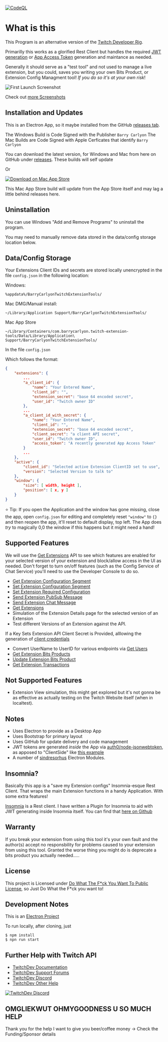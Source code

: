 [![CodeQL](https://github.com/BarryCarlyon/twitch_extension_tools/actions/workflows/codeql-analysis.yml/badge.svg)](https://github.com/BarryCarlyon/twitch_extension_tools/actions/workflows/codeql-analysis.yml)

# What is this

This Program is an alternative version of the [Twitch Developer Rig](https://dev.twitch.tv/docs/extensions/rig).

Primarilly this works as a glorified Rest Client but handles the required [JWT generation](https://dev.twitch.tv/docs/extensions/building/#signing-the-jwt) or [App Access Token](https://dev.twitch.tv/docs/authentication/getting-tokens-oauth#oauth-client-credentials-flow) generation and maintance as needed.

Generally it should serve as a "test tool" and not used to manage a live extension, but you could, saves you writing your own Bits Product, or Extension Config Managment tool! *If you do so it's at your own risk*!

![First Launch Screenshot](screenshots/first_open.png)

Check out [more Screenshots](https://github.com/BarryCarlyon/twitch_extension_tools/tree/main/screenshots)

## Installation and Updates

This is an Electron App, so it maybe installed from the GitHub [releases tab](https://github.com/BarryCarlyon/twitch_extension_tools/releases).

The Windows Build is Code Signed with the Publisher `Barry Carlyon`
The Mac Builds are Code Signed with Apple Cerficates that identify `Barry Carlyon`

You can download the latest version, for Windows and Mac from here on GitHub under [releases](https://github.com/BarryCarlyon/twitch_extension_tools/releases). These builds will self update

Or

[![Download on Mac App Store](docs/mac_app_store.svg)](https://apps.apple.com/app/id1661327253)

This Mac App Store build will update from the App Store itself and may lag a little behind releases here.

## Uninstallation

You can use Windows "Add and Remove Programs" to uninstall the program.

You may need to manually remove data stored in the data/config storage location below.

## Data/Config Storage

Your Extensions Client IDs and secrets are stored locally unencrypted in the file `config.json` in the following location:

Windows:

```
%appdata%/BarryCarlyonTwitchExtensionTools/
```

Mac DMG/Manual install:

```
~/Library/Application Support/BarryCarlyonTwitchExtensionTools/
```

Mac App Store

```
~/Library/Containers/com.barrycarlyon.twitch-extension-tools/Data/Library/Application\ Support/BarryCarlyonTwitchExtensionTools/
```

In the file `config.json`

Which follows the format:

```json
{
    "extensions": {
        ...
        "a_client_id": {
            "name": "Your Entered Name",
            "client_id": "",
            "extension_secret": "base 64 encoded secret",
            "user_id": "Twitch owner ID"
        },
        ...
        "a_client_id_with_secret": {
            "name": "Your Entered Name",
            "client_id": "",
            "extension_secret": "base 64 encoded secret",
            "client_secret": "a client API secret",
            "user_id": "Twitch owner ID",
            "access_token": "A recently generated App Access Token"
        }
        ...
    },
    "active": {
        "client_id": "Selected active Extension ClientID set to use",
        "version": "Selected Version to talk to"
    },
    "window": {
        "size": [ width, height ],
        "position": [ x, y ]
    }
}
```

⭐ Tip: If you open the Application and the window has gone missing, close the app, open `config.json` for editing and completely reset `"window"` to `{}` and then reopen the app, it'll reset to default display, top left. The App does _try_ to magically 0,0 the window if this happens but it might need a hand!

## Supported Features

We will use the [Get Extensions](https://dev.twitch.tv/docs/api/reference#get-extensions) API to see which features are enabled for your selected version of your extension and block/allow access in the UI as needed. Don't forget to turn on/off features (such as the Config Service of Chat Service) you'll need to use the Developer Console to do so.

- [Get Extension Configuration Segment](https://dev.twitch.tv/docs/api/reference#get-extension-configuration-segment)
- [Set Extension Configuration Segment](https://dev.twitch.tv/docs/api/reference#set-extension-configuration-segment)
- [Set Extension Required Configuration](https://dev.twitch.tv/docs/api/reference#set-extension-required-configuration)
- [Send Extension PubSub Message](https://dev.twitch.tv/docs/api/reference#send-extension-pubsub-message)
- [Send Extension Chat Message](https://dev.twitch.tv/docs/api/reference#send-extension-chat-message)
- [Get Extensions](https://dev.twitch.tv/docs/api/reference#get-extensions)
- Simulation of the Extension Details page for the selected version of an Extension
- Test different Versions of an Extension against the API.

If a Key Sets Extension API Client Secret is Provided, alllowing the generation of [client credentials](https://dev.twitch.tv/docs/authentication/getting-tokens-oauth#oauth-client-credentials-flow)
- Convert UserName to UserID for various endpoints via [Get Users](https://dev.twitch.tv/docs/api/reference#get-users)
- [Get Extension Bits Products](https://dev.twitch.tv/docs/api/reference#get-extension-bits-products)
- [Update Extension Bits Product](https://dev.twitch.tv/docs/api/reference#update-extension-bits-product)
- [Get Extension Transactions](https://dev.twitch.tv/docs/api/reference#get-extension-transactions)

## Not Supported Features

- Extension View simulation, this might get explored but it's not gonna be as effective as actually testing on the Twitch Website itself (when in localtest).

## Notes

- Uses Electron to provide as a Desktop App
- Uses Bootstrap for primary layout
- Uses GitHub for update delivery and code management
- JWT tokens are generated _inside_ the App via [auth0/node-jsonwebtoken](https://github.com/auth0/node-jsonwebtoken), as apposed to "ClientSide" like [this example](https://barrycarlyon.github.io/twitch_misc/examples/extension_config/)
- A number of [sindresorhus](https://github.com/sindresorhus/) Electron Modules.

## Insomnia?

Basically this app is a "save my Extension configs" Insomnia-esque Rest Client. That wraps the main Extension functions in a handy Application. With some extra features!

[Insomnia](https://insomnia.rest/) is a Rest client. I have written a Plugin for Insomnia to aid with JWT generating inside Insomnia itself. You can find that [here on Github](https://github.com/BarryCarlyon/insomnia-plugin-twitch-extension-barrycarlyon)

## Warranty

If you break your extension from using this tool it's your own fault and the author(s) accept no responsbility for problems caused to your extension from using this tool. Granted the worse thing you might do is deprecate a bits product you actually needed.....

## License

This project is Licensed under [Do What The F*ck You Want To Public License](https://github.com/BarryCarlyon/twitch_extension_tools/blob/main/LICENSE), so Just Do What the F*ck you want to!

## Development Notes

This is an [Electron Project](https://www.electronjs.org/)

To run locally, after cloning, just

```
$ npm install
$ npn run start
```

## Further Help with Twitch API

- [TwitchDev Documentation](http://dev.twitch.tv/docs)
- [TwitchDev Support Forums](https://discuss.dev.twitch.tv/)
- [TwitchDev Discord](https://link.twitch.tv/devchat)
- [TwitchDev Other Help](https://dev.twitch.tv/support)

[![TwitchDev Discord](https://discordapp.com/api/guilds/504015559252377601/embed.png?style=banner2)](https://link.twitch.tv/devchat)

## OMGLIEKWUT OHMYGOODNESS U SO MUCH HELP

Thank you for the help I want to give you beer/coffee money -> Check the Funding/Sponsor details
